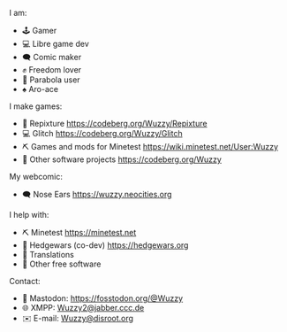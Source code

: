 I am:
* 🕹️ Gamer
* 💻 Libre game dev
* 🗨️ Comic maker
* ✊ Freedom lover
* 🐧 Parabola user
* ♠️ Aro-ace

I make games:
* 🌳 Repixture <https://codeberg.org/Wuzzy/Repixture>
* 💻 Glitch <https://codeberg.org/Wuzzy/Glitch>
* ⛏️ Games and mods for Minetest <https://wiki.minetest.net/User:Wuzzy>
* 🌟 Other software projects <https://codeberg.org/Wuzzy>

My webcomic:
* 🗨️ Nose Ears <https://wuzzy.neocities.org>

I help with:
* ⛏️ Minetest <https://minetest.net>
* 🦔 Hedgewars (co-dev) <https://hedgewars.org>
* 🔣 Translations
* 🌟 Other free software

Contact:
* 🐘 Mastodon: https://fosstodon.org/@Wuzzy
* 🌐 XMPP: Wuzzy2@jabber.ccc.de
* ✉️ E-mail: Wuzzy@disroot.org
